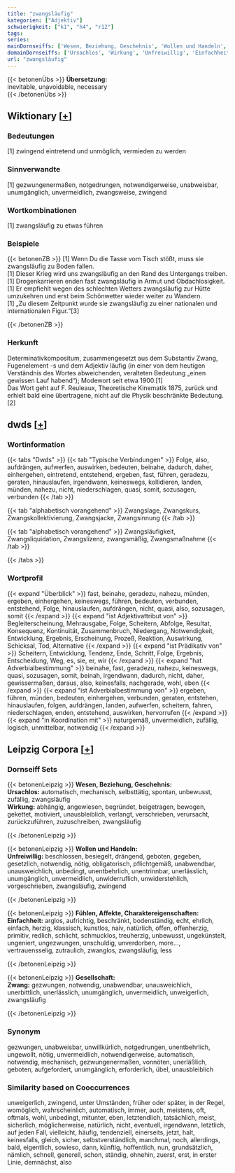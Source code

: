 ```yaml
---
title: "zwangsläufig"
kategorien: ["Adjektiv"]
schwierigkeit: ["k1", "h4", "r12"]
tags:
series:
mainDornseiffs: ['Wesen, Beziehung, Geschehnis', 'Wollen und Handeln', 'Fühlen, Affekte, Charaktereigenschaften', 'Gesellschaft']
domainDornseiffs: ['Ursachlos', 'Wirkung', 'Unfreiwillig', 'Einfachheit', 'Zwang']
url: "zwangsläufig"
---
```


{{< betonenÜbs >}}
**Übersetzung:**  
inevitable, unavoidable, necessary  
{{< /betonenÜbs >}}

## Wiktionary [[+](https://de.wiktionary.org/wiki/zwangsläufig)]

### Bedeutungen
[1] zwingend eintretend und unmöglich, vermieden zu werden  

### Sinnverwandte
[1] gezwungenermaßen, notgedrungen, notwendigerweise, unabweisbar, unumgänglich, unvermeidlich, zwangsweise, zwingend  

### Wortkombinationen
[1] zwangsläufig zu etwas führen  

### Beispiele
{{< betonenZB >}}
[1] Wenn Du die Tasse vom Tisch stößt, muss sie zwangsläufig zu Boden fallen.  
[1] Dieser Krieg wird uns zwangsläufig an den Rand des Untergangs treiben.  
[1] Drogenkarrieren enden fast zwangsläufig in Armut und Obdachlosigkeit.  
[1] Er empfiehlt wegen des schlechten Wetters zwangsläufig zur Hütte umzukehren und erst beim Schönwetter wieder weiter zu Wandern.  
[1] „Zu diesem Zeitpunkt wurde sie zwangsläufig zu einer nationalen und internationalen Figur.“[3]  

{{< /betonenZB >}}
### Herkunft
Determinativkompositum, zusammengesetzt aus dem Substantiv Zwang, Fugenelement -s und dem Adjektiv läufig (in einer von dem heutigen Verständnis des Wortes abweichenden, veralteten Bedeutung „einen gewissen Lauf habend“); Modewort seit etwa 1900.[1]  
Das Wort geht auf F. Reuleaux, Theoretische Kinematik 1875, zurück und erhielt bald eine übertragene, nicht auf die Physik beschränkte Bedeutung.[2]  



## dwds [[+](https://www.dwds.de/wb/zwangsläufig)]

### Wortinformation
{{< tabs "Dwds" >}}
{{< tab "Typische Verbindungen" >}}
Folge, also, aufdrängen, aufwerfen, auswirken, bedeuten, beinahe, dadurch, daher, einhergehen, eintretend, entstehend, ergeben, fast, führen, geradezu, geraten, hinauslaufen, irgendwann, keineswegs, kollidieren, landen, münden, nahezu, nicht, niederschlagen, quasi, somit, sozusagen, verbunden
{{< /tab >}}

{{< tab "alphabetisch vorangehend" >}}
Zwangslage, Zwangskurs, Zwangskollektivierung, Zwangsjacke, Zwangsinnung
{{< /tab >}}

{{< tab "alphabetisch vorangehend" >}}
Zwangsläufigkeit, Zwangsliquidation, Zwangslizenz, zwangsmäßig, Zwangsmaßnahme
{{< /tab >}}

{{< /tabs >}}

### Wortprofil
{{< expand "Überblick" >}} fast, beinahe, geradezu, nahezu, münden, ergeben, einhergehen, keineswegs, führen, bedeuten, verbunden, entstehend, Folge, hinauslaufen, aufdrängen, nicht, quasi, also, sozusagen, somit {{< /expand >}}
{{< expand "ist Adjektivattribut von" >}} Begleiterscheinung, Mehrausgabe, Folge, Scheitern, Abfolge, Resultat, Konsequenz, Kontinuität, Zusammenbruch, Niedergang, Notwendigkeit, Entwicklung, Ergebnis, Erscheinung, Prozeß, Reaktion, Auswirkung, Schicksal, Tod, Alternative {{< /expand >}}
{{< expand "ist Prädikativ von" >}} Scheitern, Entwicklung, Tendenz, Ende, Schritt, Folge, Ergebnis, Entscheidung, Weg, es, sie, er, wir {{< /expand >}}
{{< expand "hat Adverbialbestimmung" >}} beinahe, fast, geradezu, nahezu, keineswegs, quasi, sozusagen, somit, beinah, irgendwann, dadurch, nicht, daher, gewissermaßen, daraus, also, keinesfalls, nachgerade, wohl, eben {{< /expand >}}
{{< expand "ist Adverbialbestimmung von" >}} ergeben, führen, münden, bedeuten, einhergehen, verbunden, geraten, entstehen, hinauslaufen, folgen, aufdrängen, landen, aufwerfen, scheitern, fahren, niederschlagen, enden, entstehend, auswirken, hervorrufen {{< /expand >}}
{{< expand "in Koordination mit" >}} naturgemäß, unvermeidlich, zufällig, logisch, unmittelbar, notwendig {{< /expand >}}

## Leipzig Corpora [[+](https://corpora.uni-leipzig.de/en/res?word=zwangsläufig&corpusId=deu_newscrawl-public_2018)]

### Dornseiff Sets
{{< betonenLeipzig >}}
**Wesen, Beziehung, Geschehnis:**  
**Ursachlos:** automatisch, mechanisch, selbsttätig, spontan, unbewusst, zufällig, zwangsläufig  
**Wirkung:** abhängig, angewiesen, begründet, beigetragen, bewogen, gekettet, motiviert, unausbleiblich, verlangt, verschrieben, verursacht, zurückzuführen, zuzuschreiben, zwangsläufig  

{{< /betonenLeipzig >}}


{{< betonenLeipzig >}}
**Wollen und Handeln:**  
**Unfreiwillig:** beschlossen, besiegelt, drängend, geboten, gegeben, gesetzlich, notwendig, nötig, obligatorisch, pflichtgemäß, unabwendbar, unausweichlich, unbedingt, unentbehrlich, unentrinnbar, unerlässlich, unumgänglich, unvermeidlich, unwiderruflich, unwiderstehlich, vorgeschrieben, zwangsläufig, zwingend  

{{< /betonenLeipzig >}}


{{< betonenLeipzig >}}
**Fühlen, Affekte, Charaktereigenschaften:**  
**Einfachheit:** arglos, aufrichtig, beschränkt, bodenständig, echt, ehrlich, einfach, herzig, klassisch, kunstlos, naiv, natürlich, offen, offenherzig, primitiv, redlich, schlicht, schmucklos, treuherzig, unbewusst, ungekünstelt, ungeniert, ungezwungen, unschuldig, unverdorben, more..., vertrauensselig, zutraulich, zwanglos, zwangsläufig, less  

{{< /betonenLeipzig >}}


{{< betonenLeipzig >}}
**Gesellschaft:**  
**Zwang:** gezwungen, notwendig, unabwendbar, unausweichlich, unerbittlich, unerlässlich, unumgänglich, unvermeidlich, unweigerlich, zwangsläufig  

{{< /betonenLeipzig >}}

### Synonym
gezwungen, unabweisbar, unwillkürlich, notgedrungen, unentbehrlich, ungewollt, nötig, unvermeidlich, notwendigerweise, automatisch, notwendig, mechanisch, gezwungenermaßen, vonnöten, unerläßlich, geboten, aufgefordert, unumgänglich, erforderlich, übel, unausbleiblich


### Similarity based on Cooccurrences
unweigerlich, zwingend, unter Umständen, früher oder später, in der Regel, womöglich, wahrscheinlich, automatisch, immer, auch, meistens, oft, oftmals, wohl, unbedingt, mitunter, eben, letztendlich, tatsächlich, meist, sicherlich, möglicherweise, natürlich, nicht, eventuell, irgendwann, letztlich, auf jeden Fall, vielleicht, häufig, tendenziell, einerseits, jetzt, halt, keinesfalls, gleich, sicher, selbstverständlich, manchmal, noch, allerdings, bald, eigentlich, sowieso, dann, künftig, hoffentlich, nun, grundsätzlich, nämlich, schnell, generell, schon, ständig, ohnehin, zuerst, erst, in erster Linie, demnächst, also

